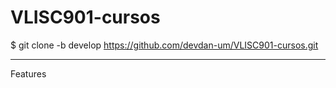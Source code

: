 # VLISC901-cursos


$ git clone -b develop https://github.com/devdan-um/VLISC901-cursos.git

***
Features